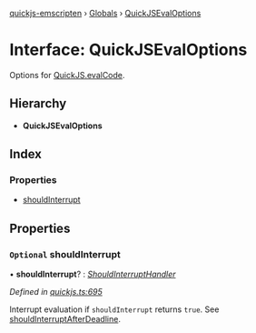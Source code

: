 [quickjs-emscripten](../README.md) › [Globals](../globals.md) › [QuickJSEvalOptions](quickjsevaloptions.md)

# Interface: QuickJSEvalOptions

Options for [QuickJS.evalCode](../classes/quickjs.md#evalcode).

## Hierarchy

* **QuickJSEvalOptions**

## Index

### Properties

* [shouldInterrupt](quickjsevaloptions.md#optional-shouldinterrupt)

## Properties

### `Optional` shouldInterrupt

• **shouldInterrupt**? : *[ShouldInterruptHandler](../globals.md#shouldinterrupthandler)*

*Defined in [quickjs.ts:695](https://github.com/justjake/quickjs-emscripten/blob/master/ts/quickjs.ts#L695)*

Interrupt evaluation if `shouldInterrupt` returns `true`.
See [shouldInterruptAfterDeadline](../globals.md#shouldinterruptafterdeadline).
